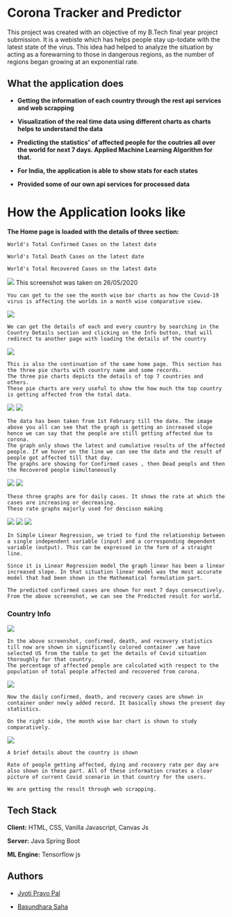 
# Corona Tracker and Predictor

This project was created with an objective of my B.Tech final year project submission. 
It is a webiste which has helps people stay up-todate with the latest state of the virus.
This idea had helped to analyze the situation by acting as a forewarning to those in dangerous regions, as the number of regions began growing at an exponential rate.





## What the application does

- **Getting the information of each country through the rest api services and web scrapping**

- **Visualization of the real time data using different charts as charts helps to understand the data**

- **Predicting the statistics' of affected people for the coutries all over the world for next 7 days. Applied Machine Learning Algorithm for that.**

- **For India, the application is able to show stats for each states**

- **Provided some of our own api services for processed data**





# How the Application looks like

**The Home page is loaded with the details of three section:**

    World's Total Confirmed Cases on the latest date

    World's Total Death Cases on the latest date

    World's Total Recovered Cases on the latest date

<img src="https://github.com/Logan2406/Corona_Tracker_and_Predictor/blob/main/Corona_Pics/hello_page.png">
This screenshot was taken on 26/05/2020


    You can get to the see the month wise bar charts as how the Covid-19 virus is affecting the worlds in a month wise comparative view.

<img src="https://github.com/Logan2406/Corona_Tracker_and_Predictor/blob/main/Corona_Pics/month_wise_chart.jpg">

    We can get the details of each and every country by searching in the Country Details section and clicking on the Info button, that will redirect to another page with loading the details of the country


<img src="https://github.com/Logan2406/Corona_Tracker_and_Predictor/blob/main/Corona_Pics/stats_for_world.jpg">

    This is also the continuation of the same home page. This section has the three pie charts with country name and some records.
    The three pie charts depicts the details of top 7 countries and others.
    These pie charts are very useful to show the how much the top country is getting affected from the total data. 


<img src="https://github.com/Logan2406/Corona_Tracker_and_Predictor/blob/main/Corona_Pics/confirmed_leading_curve.jpg">

<img src="https://github.com/Logan2406/Corona_Tracker_and_Predictor/blob/main/Corona_Pics/other_leading_curve_world.jpg">

    The data has been taken from 1st February till the date. The image above you all can see that the graph is getting an increased slope hence we can say that the people are still getting affected due to corona.
    The graph only shows the latest and cumulative results of the affected people. If we hover on the line we can see the date and the result of people got affected till that day.
    The graphs are showing for Confirmed cases , then Dead peopls and then the Recovered people simultaneously


<img src="https://github.com/Logan2406/Corona_Tracker_and_Predictor/blob/main/Corona_Pics/Rate_daily_cases.jpg">
<img src="https://github.com/Logan2406/Corona_Tracker_and_Predictor/blob/main/Corona_Pics/other_rate_daily_cases.jpg">

    These three graphs are for daily cases. It shows the rate at which the cases are increasing or decreasing.
    These rate graphs majorly used for descison making


<img src="https://github.com/Logan2406/Corona_Tracker_and_Predictor/blob/main/Corona_Pics/prediction_img.jpg">
<img src="https://github.com/Logan2406/Corona_Tracker_and_Predictor/blob/main/Corona_Pics/prediction_model_img.jpg">
<img src="https://github.com/Logan2406/Corona_Tracker_and_Predictor/blob/main/Corona_Pics/prediction_date_img.jpg">

    In Simple Linear Regression, we tried to find the relationship between a single independent variable (input) and a corresponding dependent variable (output). This can be expressed in the form of a straight line.

    Since it is Linear Regression model the graph linear has been a linear increased slope. In that situation linear model was the most accurate model that had been shown in the Mathematical formulation part.

    The predicted confirmed cases are shown for next 7 days consecutively.  From the above screenshot, we can see the Predicted result for world.


### Country Info
<img src="https://github.com/Logan2406/Corona_Tracker_and_Predictor/blob/main/Corona_Pics/Us_home_stats.jpg">
    
    In the above screenshot, confirmed, death, and recovery statistics till now are shown in significantly colored container .we have selected US from the table to get the details of Covid situation thoroughly for that country.
    The percentage of affected people are calculated with respect to the population of total people affected and recovered from corona.


<img src="https://github.com/Logan2406/Corona_Tracker_and_Predictor/blob/main/Corona_Pics/Us_monthly_stats.jpg">
    
    Now the daily confirmed, death, and recovery cases are shown in container under newly added record. It basically shows the present day statistics.

    On the right side, the month wise bar chart is shown to study comparatively. 



<img src="https://github.com/Logan2406/Corona_Tracker_and_Predictor/blob/main/Corona_Pics/Us_some_more_stats.jpg">

    A brief details about the country is shown
    
    Rate of people getting affected, dying and recovery rate per day are also shown in these part. All of these information creates a clear picture of current Covid scenario in that country for the users.

    We are getting the result through web scrapping. 




## Tech Stack

**Client:** HTML, CSS, Vanilla Javascript, Canvas Js

**Server:** Java Spring Boot

**ML Engine:** Tensorflow js

## Authors


- [Jyoti Pravo Pal](linkdin)

- [Basundhara Saha](linkdin)
